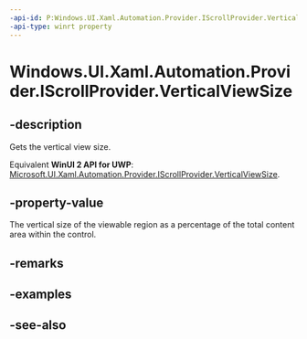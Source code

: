 ```yaml
---
-api-id: P:Windows.UI.Xaml.Automation.Provider.IScrollProvider.VerticalViewSize
-api-type: winrt property
---
```


<!-- Property syntax
public double VerticalViewSize { get; }
-->

# Windows.UI.Xaml.Automation.Provider.IScrollProvider.VerticalViewSize

## -description
Gets the vertical view size.

Equivalent **WinUI 2 API for UWP**: [Microsoft.UI.Xaml.Automation.Provider.IScrollProvider.VerticalViewSize](/windows/winui/api/microsoft.ui.xaml.automation.provider.iscrollprovider.verticalviewsize).

## -property-value
The vertical size of the viewable region as a percentage of the total content area within the control.

## -remarks

## -examples

## -see-also
